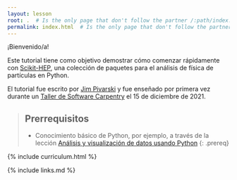 ```yaml
---
layout: lesson
root: .  # Is the only page that don't follow the partner /:path/index.html
permalink: index.html  # Is the only page that don't follow the partner /:path/index.html
---
```


¡Bienvenido/a!

Este tutorial tiene como objetivo demostrar cómo comenzar rápidamente con [Scikit-HEP](https://scikit-hep.org), una colección de paquetes para el análisis de física de partículas en Python.

El tutorial fue escrito por [Jim Pivarski](https://github.com/jpivarski/) y fue enseñado por primera vez durante un [Taller de Software Carpentry](https://indico.cern.ch/event/1097111/timetable/#day-2021-12-15) el 15 de diciembre de 2021.

> ## Prerrequisitos
>
> * Conocimiento básico de Python, por ejemplo, a través de la lección [Análisis y visualización de datos usando Python](https://datacarpentry.org/python-ecology-lesson-es/)
{: .prereq}


{% include curriculum.html %}

{% include links.md %}

